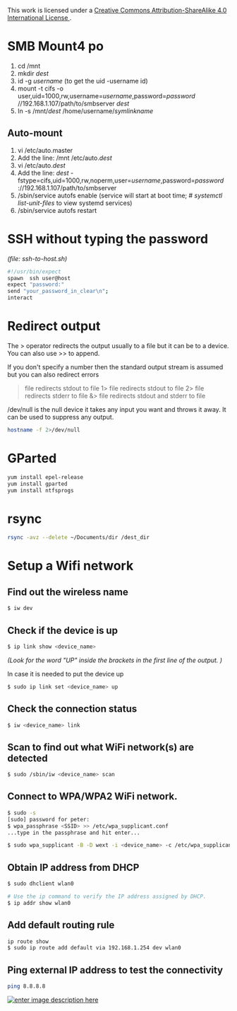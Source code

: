This work is licensed under a [Creative Commons Attribution-ShareAlike 4.0 International License ](http://creativecommons.org/licenses/by-sa/4.0/).

# SMB Mount4 po

1. cd /mnt
2. mkdir *dest*
3. id -g *username* (to get the uid -username id)
4. mount -t cifs -o  user,uid=1000,rw,username=*username*,password=*password* //192.168.1.107/path/to/smbserver *dest*
5. ln -s /mnt/*dest* /home/username/*symlinkname*

## Auto-mount
1. vi /etc/auto.master
2. Add the line: /mnt /etc/auto.*dest*
3. vi /etc/auto.*dest*
4. Add the line: *dest*      -fstype=cifs,uid=1000,rw,noperm,user=*username*,password=*password*    ://192.168.1.107/path/to/smbserver
5. /sbin/service autofs enable (service will start at boot time; # *systemctl list-unit-files* to view systemd services)
6. /sbin/service autofs restart

# SSH without typing the password

*(file: ssh-to-host.sh)*
```bash
#!/usr/bin/expect
spawn  ssh user@host
expect "password:"
send "your_password_in_clear\n";
interact
```

# Redirect output

The > operator redirects the output usually to a file but it can be to a device. You can also use >> to append.

If you don't specify a number then the standard output stream is assumed but you can also redirect errors

> file redirects stdout to file
1> file redirects stdout to file
2> file redirects stderr to file
&> file redirects stdout and stderr to file

/dev/null is the null device it takes any input you want and throws it away. It can be used to suppress any output.

```bash
hostname -f 2>/dev/null
```

# GParted

```bash
yum install epel-release
yum install gparted
yum install ntfsprogs
```

# rsync

```bash
rsync -avz --delete ~/Documents/dir /dest_dir
```
# Setup a Wifi network

## Find out the wireless name

```bash
$ iw dev
```
## Check if the device is up

```bash
$ ip link show <device_name>
```
*(Look for the word "UP" inside the brackets in the first line of the output. )*

In case it is needed to put the device up
```bash
$ sudo ip link set <device_name> up
```
## Check the connection status
```bash
$ iw <device_name> link
```

## Scan to find out what WiFi network(s) are detected 

```bash
$ sudo /sbin/iw <device_name> scan
```

## Connect to WPA/WPA2 WiFi network. 
```bash
$ sudo -s
[sudo] password for peter: 
$ wpa_passphrase <SSID> >> /etc/wpa_supplicant.conf 
...type in the passphrase and hit enter...

$ sudo wpa_supplicant -B -D wext -i <device_name> -c /etc/wpa_supplicant.conf
```

## Obtain IP address from DHCP
```bash
$ sudo dhclient wlan0

# Use the ip command to verify the IP address assigned by DHCP.
$ ip addr show wlan0
```

## Add default routing rule

```bash
ip route show
$ sudo ip route add default via 192.168.1.254 dev wlan0
```


## Ping external IP address to test the connectivity
```bash
ping 8.8.8.8
```

[![enter image description here](https://i.creativecommons.org/l/by-sa/4.0/80x15.png) ](http://creativecommons.org/licenses/by-sa/4.0/)